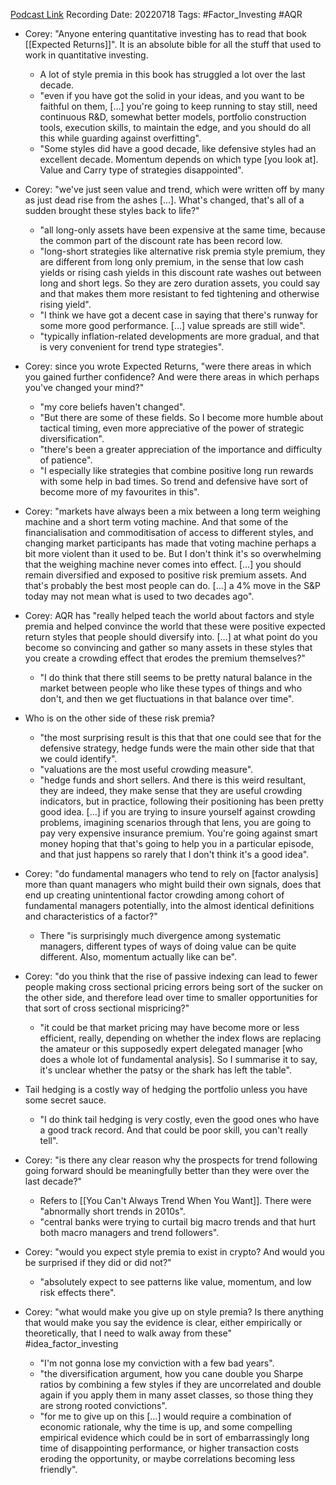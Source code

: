 
[Podcast Link](https://podcasts.apple.com/in/podcast/flirting-with-models/id1402620531?i=1000570263809)
Recording Date: 20220718
Tags: #Factor_Investing #AQR 

- Corey: "Anyone entering quantitative investing has to read that book [[Expected Returns]]". It is an absolute bible for all the stuff that used to work in quantitative investing.
	- A lot of style premia in this book has struggled a lot over the last decade.
	- "even if you have got the solid in your ideas, and you want to be faithful on them, […] you're going to keep running to stay still, need continuous R&D, somewhat better models, portfolio construction tools, execution skills, to maintain the edge, and you should do all this while guarding against overfitting".
	- "Some styles did have a good decade, like defensive styles had an excellent decade. Momentum depends on which type [you look at]. Value and Carry type of strategies disappointed".

- Corey: "we've just seen value and trend, which were written off by many as just dead rise from the ashes […]. What's changed, that's all of a sudden brought these styles back to life?"
	- "all long-only assets have been expensive at the same time, because the common part of the discount rate has been record low.
	- "long-short strategies like alternative risk premia style premium, they are different from long only premium, in the sense that low cash yields or rising cash yields in this discount rate washes out between long and short legs. So they are zero duration assets, you could say and that makes them more resistant to fed tightening and otherwise rising yield".
	- "I think we have got a decent case in saying that there's runway for some more good performance. […] value spreads are still wide".
	- "typically inflation-related developments are more gradual, and that is very convenient for trend type strategies".

- Corey: since you wrote Expected Returns, "were there areas in which you gained further confidence? And were there areas in which perhaps you've changed your mind?"
	- "my core beliefs haven't changed".
	- "But there are some of these fields. So I become more humble about tactical timing, even more appreciative of the power of strategic diversification".
	- "there's been a greater appreciation of the importance and difficulty of patience".
	- "I especially like strategies that combine positive long run rewards with some help in bad times. So trend and defensive have sort of become more of my favourites in this".

- Corey: "markets have always been a mix between a long term weighing machine and a short term voting machine. And that some of the financialisation and commoditisation of access to different styles, and changing market participants has made that voting machine perhaps a bit more violent than it used to be. But I don't think it's so overwhelming that the weighing machine never comes into effect. […] you should remain diversified and exposed to positive risk premium assets. And that's probably the best most people can do. […] a 4% move in the S&P today may not mean what is used to two decades ago".
- Corey: AQR has "really helped teach the world about factors and style premia and helped convince the world that these were positive expected return styles that people should diversify into. […] at what point do you become so convincing and gather so many assets in these styles that you create a crowding effect that erodes the premium themselves?"
	- "I do think that there still seems to be pretty natural balance in the market between people who like these types of things and who don't, and then we get fluctuations in that balance over time".

- Who is on the other side of these risk premia?
	- "the most surprising result is this that that one could see that for the defensive strategy, hedge funds were the main other side that that we could identify".
	- "valuations are the most useful crowding measure".
	- "hedge funds and short sellers. And there is this weird resultant, they are indeed, they make sense that they are useful crowding indicators, but in practice, following their positioning has been pretty good idea. […] if you are trying to insure yourself against crowding problems, imagining scenarios through that lens, you are going to pay very expensive insurance premium. You're going against smart money hoping that that's going to help you in a particular episode, and that just happens so rarely that I don't think it's a good idea".

- Corey: "do fundamental managers who tend to rely on [factor analysis] more than quant managers who might build their own signals, does that end up creating unintentional factor crowding among cohort of fundamental managers potentially, into the almost identical definitions and characteristics of a factor?"
	- There "is surprisingly much divergence among systematic managers, different types of ways of doing value can be quite different. Also, momentum actually like can be".
- Corey: "do you think that the rise of passive indexing can lead to fewer people making cross sectional pricing errors being sort of the sucker on the other side, and therefore lead over time to smaller opportunities for that sort of cross sectional mispricing?"
	- "it could be that market pricing may have become more or less efficient, really, depending on whether the index flows are replacing the amateur or this supposedly expert delegated manager [who does a whole lot of fundamental analysis]. So I summarise it to say, it's unclear whether the patsy or the shark has left the table".

- Tail hedging is a costly way of hedging the portfolio unless you have some secret sauce.
	- "I do think tail hedging is very costly, even the good ones who have a good track record. And that could be poor skill, you can't really tell".

- Corey: "is there any clear reason why the prospects for trend following going forward should be meaningfully better than they were over the last decade?"
	- Refers to [[You Can't Always Trend When You Want]].  There were "abnormally short trends in 2010s".
	- "central banks were trying to curtail big macro trends and that hurt both macro managers and trend followers".

- Corey: "would you expect style premia to exist in crypto? And would you be surprised if they did or did not?"
	- "absolutely expect to see patterns like value, momentum, and low risk effects there".
- Corey: "what would make you give up on style premia? Is there anything that would make you say the evidence is clear, either empirically or theoretically, that I need to walk away from these" #idea_factor_investing 
	- "I'm not gonna lose my conviction with a few bad years".
	- "the diversification argument, how you cane double you Sharpe ratios by combining a few styles if they are uncorrelated and double again if you apply them in many asset classes, so those thing they are strong rooted convictions".
	- "for me to give up on this […] would require a combination of economic rationale, why the time is up, and some compelling empirical evidence which could be in sort of embarrassingly long time of disappointing performance, or higher transaction costs eroding the opportunity, or maybe correlations becoming less friendly".